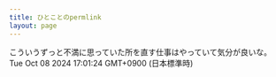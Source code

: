 ```yaml
---
title: ひとことのpermlink
layout: page
---
```

<div class="box" dt="1728374484300">
  こういうずっと不満に思っていた所を直す仕事はやっていて気分が良いな。
  <div class="content is-small">Tue Oct 08 2024 17:01:24 GMT+0900 (日本標準時)</div>
</div>